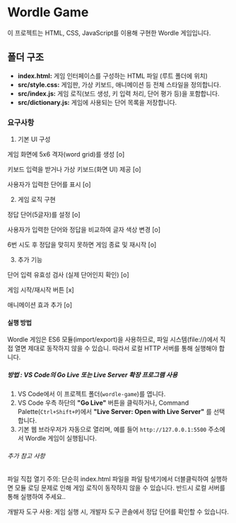 # Wordle Game

이 프로젝트는 HTML, CSS, JavaScript를 이용해 구현한 Wordle 게임입니다.

## 폴더 구조

- **index.html:** 게임 인터페이스를 구성하는 HTML 파일 (루트 폴더에 위치)
- **src/style.css:** 게임판, 가상 키보드, 애니메이션 등 전체 스타일을 정의합니다.
- **src/index.js:** 게임 로직(보드 생성, 키 입력 처리, 단어 평가 등)을 포함합니다.
- **src/dictionary.js:** 게임에 사용되는 단어 목록을 저장합니다.


### 요구사항

1. 기본 UI 구성

게임 화면에 5x6 격자(word grid)를 생성 [o]

키보드 입력을 받거나 가상 키보드(화면 UI) 제공 [o]

사용자가 입력한 단어를 표시 [o]

2. 게임 로직 구현

정답 단어(5글자)를 설정 [o]

사용자가 입력한 단어와 정답을 비교하여 글자 색상 변경 [o]

6번 시도 후 정답을 맞히지 못하면 게임 종료 및 재시작 [o]

3. 추가 기능

단어 입력 유효성 검사 (실제 단어인지 확인) [o]

게임 시작/재시작 버튼 [x]

애니메이션 효과 추가 [o]



#### 실행 방법

Wordle 게임은 ES6 모듈(import/export)을 사용하므로, 파일 시스템(file://)에서 직접 열면 제대로 동작하지 않을 수 있습니. 따라서 로컬 HTTP 서버를 통해 실행해야 합니다.

##### 방법 : VS Code의 Go Live 또는 Live Server 확장 프로그램 사용

1. VS Code에서 이 프로젝트 폴더(`wordle-game`)를 엽니다.
2. VS Code 우측 하단의 **"Go Live"** 버튼을 클릭하거나, Command Palette(`Ctrl+Shift+P`)에서 **"Live Server: Open with Live Server"** 를 선택합니다.
3. 기본 웹 브라우저가 자동으로 열리며, 예를 들어 `http://127.0.0.1:5500` 주소에서 Wordle 게임이 실행됩니다.


###### 추가 참고 사항

파일 직접 열기 주의:
단순히 index.html 파일을 파일 탐색기에서 더블클릭하여 실행하면 모듈 로딩 문제로 인해 게임 로직이 동작하지 않을 수 있습니다. 반드시 로컬 서버를 통해 실행하여 주세요..

개발자 도구 사용:
게임 실행 시, 개발자 도구 콘솔에서 정답 단어를 확인할 수 있습니다.

